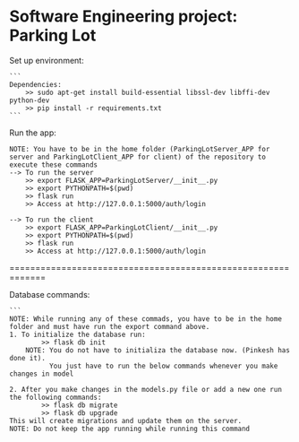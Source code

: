 # Software Engineering project: Parking Lot

Set up environment:

    ```
    Dependencies:
        >> sudo apt-get install build-essential libssl-dev libffi-dev python-dev
        >> pip install -r requirements.txt
    ```

Run the app:
    
    NOTE: You have to be in the home folder (ParkingLotServer_APP for server and ParkingLotClient_APP for client) of the repository to execute these commands
    --> To run the server
        >> export FLASK_APP=ParkingLotServer/__init__.py
        >> export PYTHONPATH=$(pwd)
        >> flask run
        >> Access at http://127.0.0.1:5000/auth/login

    --> To run the client
        >> export FLASK_APP=ParkingLotClient/__init__.py
        >> export PYTHONPATH=$(pwd)
        >> flask run
        >> Access at http://127.0.0.1:5000/auth/login

=============================================================

Database commands:

    ```
    NOTE: While running any of these commads, you have to be in the home folder and must have run the export command above.
    1. To initialize the database run:
            >> flask db init
        NOTE: You do not have to initializa the database now. (Pinkesh has done it).
              You just have to run the below commands whenever you make changes in model

    2. After you make changes in the models.py file or add a new one run the following commands:
            >> flask db migrate
            >> flask db upgrade
    This will create migrations and update them on the server.
    NOTE: Do not keep the app running while running this command

